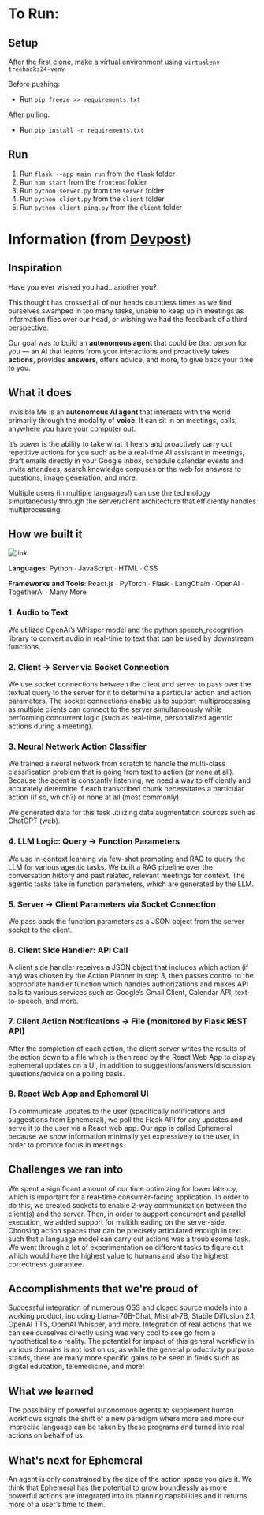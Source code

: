 # To Run:

## Setup

After the first clone, make a virtual environment using ```virtualenv treehacks24-venv```

Before pushing:

- Run ```pip freeze >> requirements.txt```

After pulling:

- Run ```pip install -r requirements.txt```

## Run

1. Run ```flask --app main run``` from the ```flask``` folder
2. Run ```npm start``` from the ```frontend``` folder
3. Run ```python server.py``` from the ```server``` folder
3. Run ```python client.py``` from the ```client``` folder
3. Run ```python client_ping.py``` from the ```client``` folder

# Information (from [Devpost](https://github.com/pgasawa/ephemeral))

## Inspiration

Have you ever wished you had…another you?

This thought has crossed all of our heads countless times as we find ourselves swamped in too many tasks, unable to keep up in meetings as information flies over our head, or wishing we had the feedback of a third perspective.

Our goal was to build an **autonomous agent** that could be that person for you — an AI that learns from your interactions and proactively takes **actions**, provides **answers**, offers advice, and more, to give back your time to you.

## What it does

Invisible Me is an **autonomous AI agent** that interacts with the world primarily through the modality of **voice**. It can sit in on meetings, calls, anywhere you have your computer out.

It’s power is the ability to take what it hears and proactively carry out repetitive actions for you such as be a real-time AI assistant in meetings, draft emails directly in your Google inbox, schedule calendar events and invite attendees, search knowledge corpuses or the web for answers to questions, image generation, and more.

Multiple users (in multiple languages!) can use the technology simultaneously through the server/client architecture that efficiently handles multiprocessing.

## How we built it

![link](https://i.imgur.com/PatcdIi.png)

**Languages**: Python ∙ JavaScript ∙ HTML ∙ CSS

**Frameworks and Tools**: React.js ∙ PyTorch ∙ Flask ∙ LangChain ∙ OpenAI ∙ TogetherAI ∙ Many More

### 1. Audio to Text

We utilized OpenAI’s Whisper model and the python speech_recognition library to convert audio in real-time to text that can be used by downstream functions.

### 2. Client → Server via Socket Connection

We use socket connections between the client and server to pass over the textual query to the server for it to determine a particular action and action parameters. The socket connections enable us to support multiprocessing as multiple clients can connect to the server simultaneously while performing concurrent logic (such as real-time, personalized agentic actions during a meeting).

### 3. Neural Network Action Classifier

We trained a neural network from scratch to handle the multi-class classification problem that is going from text to action (or none at all). Because the agent is constantly listening, we need a way to efficiently and accurately determine if each transcribed chunk necessitates a particular action (if so, which?) or none at all (most commonly). 

We generated data for this task utilizing data augmentation sources such as ChatGPT (web).

### 4. LLM Logic: Query → Function Parameters

We use in-context learning via few-shot prompting and RAG to query the LLM for various agentic tasks. We built a RAG pipeline over the conversation history and past related, relevant meetings for context. The agentic tasks take in function parameters, which are generated by the LLM. 

### 5. Server → Client Parameters via Socket Connection

We pass back the function parameters as a JSON object from the server socket to the client.

### 6. Client Side Handler: API Call

A client side handler receives a JSON object that includes which action (if any) was chosen by the Action Planner in step 3, then passes control to the appropriate handler function which handles authorizations and makes API calls to various services such as Google’s Gmail Client, Calendar API, text-to-speech, and more. 

### 7. Client Action Notifications → File (monitored by Flask REST API)

After the completion of each action, the client server writes the results of the action down to a file which is then read by the React Web App to display ephemeral updates on a UI, in addition to suggestions/answers/discussion questions/advice on a polling basis.

### 8. React Web App and Ephemeral UI

To communicate updates to the user (specifically notifications and suggestions from Ephemeral), we poll the Flask API for any updates and serve it to the user via a React web app. Our app is called Ephemeral because we show information minimally yet expressively to the user, in order to promote focus in meetings.

## Challenges we ran into

We spent a significant amount of our time optimizing for lower latency, which is important for a real-time consumer-facing application. In order to do this, we created sockets to enable 2-way communication between the client(s) and the server. Then, in order to support concurrent and parallel execution, we added support for multithreading on the server-side.
Choosing action spaces that can be precisely articulated enough in text such that a language model can carry out actions was a troublesome task. We went through a lot of experimentation on different tasks to figure out which would have the highest value to humans and also the highest correctness guarantee.

## Accomplishments that we're proud of

Successful integration of numerous OSS and closed source models into a working product, including Llama-70B-Chat, Mistral-7B, Stable Diffusion 2.1, OpenAI TTS, OpenAI Whisper, and more.
Integration of real actions that we can see ourselves directly using was very cool to see go from a hypothetical to a reality. The potential for impact of this general workflow in various domains is not lost on us, as while the general productivity purpose stands, there are many more specific gains to be seen in fields such as digital education, telemedicine, and more!

## What we learned

The possibility of powerful autonomous agents to supplement human workflows signals the shift of a new paradigm where more and more our imprecise language can be taken by these programs and turned into real actions on behalf of us.

## What's next for Ephemeral

An agent is only constrained by the size of the action space you give it. We think that Ephemeral has the potential to grow boundlessly as more powerful actions are integrated into its planning capabilities and it returns more of a user’s time to them.